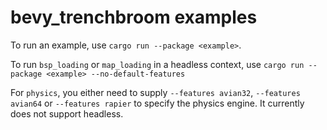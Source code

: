 # bevy_trenchbroom examples
To run an example, use `cargo run --package <example>`.

To run `bsp_loading` or `map_loading` in a headless context, use `cargo run --package <example> --no-default-features`

For `physics`, you either need to supply `--features avian32`, `--features avian64` or `--features rapier` to specify the physics engine. It currently does not support headless.
